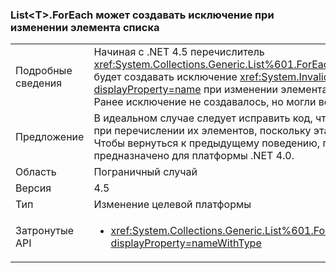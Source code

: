 ### <a name="listlttgtforeach-can-throw-exception-when-modifying-list-item"></a>List&lt;T&gt;.ForEach может создавать исключение при изменении элемента списка

|   |   |
|---|---|
|Подробные сведения|Начиная с .NET 4.5 перечислитель <xref:System.Collections.Generic.List%601.ForEach(System.Action{%600})> будет создавать исключение <xref:System.InvalidOperationException?displayProperty=name> при изменении элемента в вызывающей коллекции. Ранее исключение не создавалось, но могли возникать конфликты.|
|Предложение|В идеальном случае следует исправить код, чтобы он не изменял списки при перечислении их элементов, поскольку эта операция небезопасна. Чтобы вернуться к предыдущему поведению, приложение должно быть предназначено для платформы .NET 4.0.|
|Область|Пограничный случай|
|Версия|4.5|
|Тип|Изменение целевой платформы|
|Затронутые API|<ul><li><xref:System.Collections.Generic.List%601.ForEach(System.Action{%600})?displayProperty=nameWithType></li></ul>|


